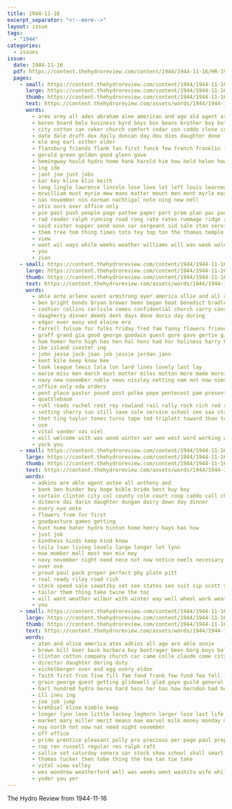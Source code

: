 ```yaml
---
title: 1944-11-16
excerpt_separator: "<!--more-->"
layout: issue
tags:
  - "1944"
categories:
  - issues
issue:
  date: 1944-11-16
  pdf: https://content.thehydroreview.com/content/1944/1944-11-16/HR-1944-11-16.pdf
  pages:
    - small: https://content.thehydroreview.com/content/1944/1944-11-16/small/HR-1944-11-16-01.jpg
      large: https://content.thehydroreview.com/content/1944/1944-11-16/large/HR-1944-11-16-01.jpg
      thumb: https://content.thehydroreview.com/content/1944/1944-11-16/thumbnails/HR-1944-11-16-01.jpg
      text: https://content.thehydroreview.com/assets/words/1944/1944-11-16/HR-1944-11-16-01.txt
      words:
        - arms army all ades abraham alee american and ago ald agent are
        - boren board belo business byrd boys box beans brother buy butler baal beach bales buys birkey benning better bees but been byrne back band
        - city cotton can coker church comfort cedar con caddo close cose claude county case chor
        - date dale draft dox daily duncan day dou dies daughter done
        - elo eng earl esther elder
        - flansburg friends flank fan first funck few french franklin fought frederick for fort fresh fand fell felton from front
        - gerald green golden good glenn gave
        - hemingway hould hydro home hank harold him how held helen hower her hine half holiday hinton heart high hem heads hero homa hafer hopewell has
        - ing ide
        - jant joe just jobs
        - kar key kline klin keith
        - long lingle lawrence lincoln lose love lot left louis learned last letter
        - mcwilliam must myrie mew mans matter mount men mont myrle may made million mare many merle marcos much
        - nas november nin norman nachtigal note ning new nell
        - otis ours over office only
        - pie past push people page pattee paper part prom plan pac pauls pare per
        - rad reader ralph running road rong rate rates rummage ridge read ree
        - said sister supper send soon sar sergeant sid sale stan service seen sunday sol ship sea stay shoulder second sad side school still sisto special
        - them tree tom thing times toto tey top ton the thomas temple ten try tea ties
        - view
        - want wil ways while weeks weather williams will was week wold went william with
        - you
        - zion
    - small: https://content.thehydroreview.com/content/1944/1944-11-16/small/HR-1944-11-16-02.jpg
      large: https://content.thehydroreview.com/content/1944/1944-11-16/large/HR-1944-11-16-02.jpg
      thumb: https://content.thehydroreview.com/content/1944/1944-11-16/thumbnails/HR-1944-11-16-02.jpg
      text: https://content.thehydroreview.com/assets/words/1944/1944-11-16/HR-1944-11-16-02.txt
      words:
        - able ante arlene avant armstrong ayer america allie and all are
        - ben bright bonds bryan brewer been began beat benedict bradley baptist but
        - cashier collins carlisle comes confidential church carry canyon come cedar city con county culling caddo crise
        - daugherty dinner deeds dent days done doris day during
        - edgar ever easy end elaine era
        - farrell folsom for folks friday fred fam fanny flowers friends free fone farm felton
        - graff grand gia good george goodwin guest gore gave gertie gift
        - hom homer horn high has hen hal hens had hor holiness harry harvest hydro her heck hilda henry hardware herndon holiday
        - ike island ivester ing
        - john jesse jack joan job jessie jordan jann
        - kent kile keep know kee
        - look league lewis lola lon lard lines lovely last lay
        - marie miss men march must matter miles mutton more made morning meth members man much med minister moment mcfarland
        - navy new november noble news nissley netting nam not now nims
        - office only oda orders
        - pent place pastor pound post polke pope pentecost pam present press pacific payne pay part pause
        - quattlebaum
        - ruhl roads rachel rest roy rowland rail rally rock rich red rey read
        - setting sharry sun still save sole service school see saa start special sunday second sang stock south sed speakes spain sanders store sweeney short
        - thet ting taylor tones turns tape ted triplett toward than ton the them table
        - use
        - vital vander vas viel
        - will welcome with was wood winter war wee west word working williams western weatherford wieland weathers week
        - york you
    - small: https://content.thehydroreview.com/content/1944/1944-11-16/small/HR-1944-11-16-03.jpg
      large: https://content.thehydroreview.com/content/1944/1944-11-16/large/HR-1944-11-16-03.jpg
      thumb: https://content.thehydroreview.com/content/1944/1944-11-16/thumbnails/HR-1944-11-16-03.jpg
      text: https://content.thehydroreview.com/assets/words/1944/1944-11-16/HR-1944-11-16-03.txt
      words:
        - adkins are able agent antee all anthony and
        - bank ben binder boy boge bible bride best buy bay
        - certain clinton city col county cole court coop caddo call christmas car cold crossley
        - ditmore dai darin daughter dungan dairy down day dinner
        - every eye ente
        - flowers from for first
        - goodpasture games getting
        - hunt hume hater hydro hinton home henry hays has how
        - just job
        - kindness kinds keep kind know
        - leila loan living levels large longer let lynn
        - mae momber mall most man mix may
        - navy november night need nece not now notice neels necessary never
        - over ove
        - proud paul pack proper perfect phy plate pitt
        - real ready riley road rich
        - steck speed sale sawatzky set see states seo suit sip scott smith service state son
        - tailor them thing take twine the toc
        - will want weather wilbur with winter way well wheel work weatherford
        - you
    - small: https://content.thehydroreview.com/content/1944/1944-11-16/small/HR-1944-11-16-04.jpg
      large: https://content.thehydroreview.com/content/1944/1944-11-16/large/HR-1944-11-16-04.jpg
      thumb: https://content.thehydroreview.com/content/1944/1944-11-16/thumbnails/HR-1944-11-16-04.jpg
      text: https://content.thehydroreview.com/assets/words/1944/1944-11-16/HR-1944-11-16-04.txt
      words:
        - aton and alice america ates adkins all ago are able annie
        - brown bill beer back barbara buy bontrager been borg boys boll best belle
        - clinton cotton company church car came colle claude come city custer county caddo chris col can
        - director daughter dering duty
        - eichelberger ever end egg every eldon
        - faith first fron fine fill fam fond frank few fund feo fell friday ford flock from for
        - grain george guest getting glidewell glad gaye guild general gin going
        - harl hundred hydro heres hard hess her has how herndon had homes hardware henke
        - ill ines ing
        - joe job jump
        - krehbiel kline kimble keep
        - longer lynn leon little lackey leghorn larger lose last life let lait
        - market mary miller merit means mae marvel milk money monday marsh mash merrick more
        - noy north not now nat need night november
        - off office
        - pride prentice pleasant polly pro precious per page paul proper part perfect polo provo
        - rup ren russell regular res ralph raft
        - sallie set saturday sonora sar stock show school shall smart service sunday such sales street seed state sang schools special sale sit
        - thomas tucker then tobe thing the tea tax tie take
        - vital view valley
        - wes woodrow weatherford well was weeks went washita wife while wood weather winter wil with
        - yoder you yer
---
```


The Hydro Review from 1944-11-16

<!--more-->

